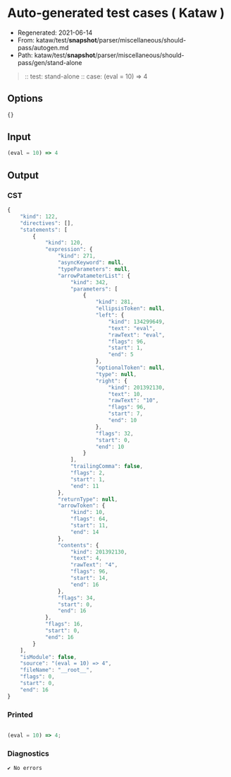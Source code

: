 # Auto-generated test cases ( Kataw )
- Regenerated: 2021-06-14
- From: kataw/test/__snapshot__/parser/miscellaneous/should-pass/autogen.md
- Path: kataw/test/__snapshot__/parser/miscellaneous/should-pass/gen/stand-alone
> :: test: stand-alone
> :: case: (eval = 10) => 4
## Options

`````js
{}
`````
## Input

`````js
(eval = 10) => 4
`````
## Output

### CST

```javascript
{
    "kind": 122,
    "directives": [],
    "statements": [
        {
            "kind": 120,
            "expression": {
                "kind": 271,
                "asyncKeyword": null,
                "typeParameters": null,
                "arrowPatameterList": {
                    "kind": 342,
                    "parameters": [
                        {
                            "kind": 281,
                            "ellipsisToken": null,
                            "left": {
                                "kind": 134299649,
                                "text": "eval",
                                "rawText": "eval",
                                "flags": 96,
                                "start": 1,
                                "end": 5
                            },
                            "optionalToken": null,
                            "type": null,
                            "right": {
                                "kind": 201392130,
                                "text": 10,
                                "rawText": "10",
                                "flags": 96,
                                "start": 7,
                                "end": 10
                            },
                            "flags": 32,
                            "start": 0,
                            "end": 10
                        }
                    ],
                    "trailingComma": false,
                    "flags": 2,
                    "start": 1,
                    "end": 11
                },
                "returnType": null,
                "arrowToken": {
                    "kind": 10,
                    "flags": 64,
                    "start": 11,
                    "end": 14
                },
                "contents": {
                    "kind": 201392130,
                    "text": 4,
                    "rawText": "4",
                    "flags": 96,
                    "start": 14,
                    "end": 16
                },
                "flags": 34,
                "start": 0,
                "end": 16
            },
            "flags": 16,
            "start": 0,
            "end": 16
        }
    ],
    "isModule": false,
    "source": "(eval = 10) => 4",
    "fileName": "__root__",
    "flags": 0,
    "start": 0,
    "end": 16
}
```

### Printed

```javascript

(eval = 10) => 4;

```

### Diagnostics

```javascript
✔ No errors
```

